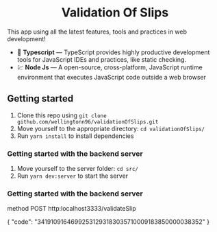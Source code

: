 <h1 align="center">
Validation Of Slips
</h1>

This app using all the latest features, tools and practices in web development!

- :blue_book: **Typescript** — TypeScript provides highly productive development tools for JavaScript IDEs and practices, like static checking.
- 💹 **Node Js** — A open-source, cross-platform, JavaScript runtime environment that executes JavaScript code outside a web browser

## Getting started

1. Clone this repo using `git clone github.com/wellingtonn96/validationOfSlips.git`
2. Move yourself to the appropriate directory: `cd validationOfSlips/`
3. Run `yarn install` to install dependencies

### Getting started with the backend server

1. Move yourself to the server folder: `cd src/`
2. Run `yarn dev:server` to start the server

### Getting started with the backend server

method POST http:localhost3333/validateSlip

{
"code": "34191091646992531293183035710009183850000038352"
}
